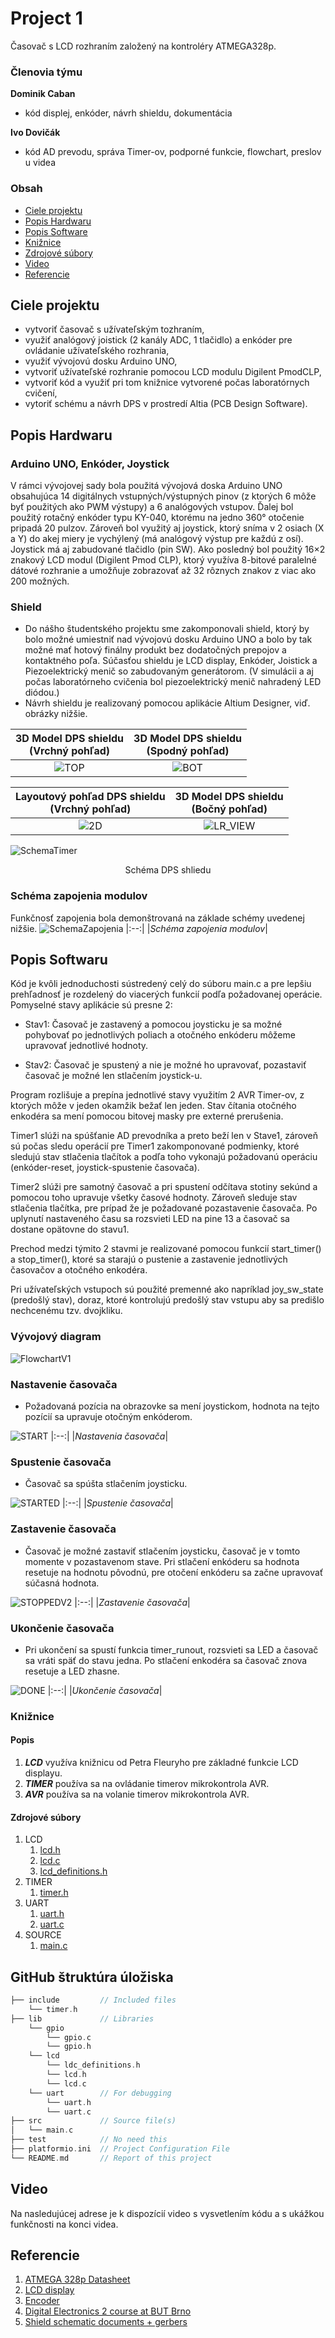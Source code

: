
# Project 1

Časovač s LCD rozhraním založený na kontroléry ATMEGA328p. 

### Členovia týmu

**Dominik Caban** <br>
- kód displej, enkóder, návrh shieldu, dokumentácia

**Ivo Dovičák** <br>
- kód AD prevodu, správa Timer-ov, podporné funkcie, flowchart, preslov u videa 

### Obsah

* [Ciele projektu](#objectives)
* [Popis Hardwaru](#hardware)
* [Popis Software](#software)
* [Knižnice](#lbr)
* [Zdrojové súbory](#sourcefiles)
* [Video](#video)
* [Referencie](#references)

<a name="objectives"></a>

## Ciele projektu
- vytvoriť časovač s užívateľským tozhraním,
- využiť analógový joistick (2 kanály ADC, 1 tlačidlo) a enkóder pre ovládanie užívateľského rozhrania,
- využiť vývojovú dosku Arduino UNO,
- vytvoriť užívateľské rozhranie pomocou LCD modulu Digilent PmodCLP,
- vytvoriť kód a využiť pri tom knižnice vytvorené počas laboratórnych cvičení,
- vytoriť schému a návrh DPS v prostredí Altia (PCB Design Software).

<a name="hardware"></a>

## Popis Hardwaru
### Arduino UNO, Enkóder, Joystick 
V rámci vývojovej sady bola použitá vývojová doska Arduino UNO obsahujúca 14 digitálnych vstupných/výstupných pinov (z ktorých 6 môže byť použitých ako PWM výstupy) a 6 analógových vstupov. Ďalej bol použitý rotačný enkóder typu KY-040, ktorému na jedno 360° otočenie pripadá 20 pulzov. Zároveň bol využitý aj joystick, ktorý sníma v 2 osiach (X a Y) do akej miery je vychýlený (má analógový výstup pre každú z osí). Joystick má aj zabudované tlačidlo (pin SW). Ako posledný bol použitý 16×2 znakový LCD modul (Digilent Pmod CLP), ktorý využíva 8-bitové paralelné dátové rozhranie a umožňuje zobrazovať až 32 rôznych znakov z viac ako 200 možných.

### Shield
- Do nášho študentského projektu sme zakomponovali shield, ktorý by bolo možné umiestniť nad vývojovú dosku Arduino UNO a bolo by tak možné mať hotový finálny produkt bez dodatočných prepojov a kontaktného poľa. Súčasťou shieldu je LCD display, Enkóder, Joistick a Piezoelektrický menič so zabudovaným generátorom. (V simulácii a aj počas laboratórneho cvičenia bol piezoelektrický menič nahradený LED diódou.) 
- Návrh shieldu je realizovaný pomocou aplikácie Altium Designer, viď. obrázky nižšie.


3D Model DPS shieldu <br> (Vrchný pohľad) | 3D Model DPS shieldu <br> (Spodný pohľad)
:-------------------------:|:-------------------------:
![TOP](https://user-images.githubusercontent.com/99599292/206024184-630b0892-5c0f-4bee-af78-f6b76cede5ef.PNG)|![BOT](https://user-images.githubusercontent.com/99599292/206024167-6daa4043-3563-473c-9e71-3126e7d38f11.PNG)

Layoutový pohľad DPS shieldu <br> (Vrchný pohľad) |3D Model DPS shieldu <br> (Bočný pohľad)
:-------------------------:|:-------------------------:
![2D](https://user-images.githubusercontent.com/99599292/206024144-bae264bb-660f-47e1-a58b-0a8ea56003ed.PNG)|![LR_VIEW](https://user-images.githubusercontent.com/99599292/206024231-a2c6670b-b2bc-4459-8b94-76b9149c3647.PNG)

![SchemaTimer](https://user-images.githubusercontent.com/99599292/206024214-85624a24-66cd-4574-841a-bfdcb702cbe3.PNG)
<fig caption> <p align="center"> Schéma DPS shliedu

### Schéma zapojenia modulov 
Funkčnosť zapojenia bola demonštrovaná na základe schémy uvedenej nižšie.
![SchemaZapojenia](https://user-images.githubusercontent.com/99599292/206024222-d09645c6-d962-47e9-bce4-604072a9a58a.PNG)
|:--:| 
|*Schéma zapojenia modulov*|

<a name="software"></a>

## Popis Softwaru

Kód je kvôli jednoduchosti sústredený celý do súboru main.c a pre lepšiu prehľadnosť je rozdelený do viacerých funkcií podľa požadovanej operácie.
Pomyselné stavy aplikácie sú presne 2:
- Stav1: Časovač je zastavený a pomocou joysticku je sa možné pohybovať po jednotlivých poliach a otočného enkóderu môžeme upravovať jednotlivé hodnoty.

- Stav2: Časovač je spustený a nie je možné ho upravovať, 
            pozastaviť časovač je možné len stlačením joystick-u.

Program rozlišuje a prepína jednotlivé stavy využitím 2 AVR Timer-ov, z ktorých môže v jeden okamžik bežať len jeden. Stav čítania otočného enkodéra sa mení pomocou bitovej masky pre externé prerušenia.

Timer1 slúži na spúšťanie AD prevodníka a preto beží len v Stave1, zároveň sú počas sledu operácií pre Timer1 zakomponované podmienky, ktoré sledujú stav stlačenia tlačítok a podľa toho vykonajú požadovanú operáciu (enkóder-reset, joystick-spustenie časovača). 

Timer2 slúži pre samotný časovač a pri spustení odčítava stotiny sekúnd a pomocou toho upravuje všetky časové hodnoty. Zároveň sleduje stav stlačenia tlačítka, pre prípad že je požadované pozastavenie časovača. Po uplynutí nastaveného času sa rozsvieti LED na pine 13 a časovač sa dostane opätovne do stavu1.

Prechod medzi týmito 2 stavmi je realizované pomocou funkcií start_timer() a stop_timer(), ktoré sa starajú o pustenie a zastavenie jednotlivých časovačov a otočného enkodéra.

Pri užívateľských vstupoch sú použité premenné ako napríklad joy_sw_state (predošlý stav), doraz, ktoré kontrolujú predošlý stav vstupu aby sa predišlo nechcenému tzv. dvojkliku.

### Vývojový diagram

![FlowchartV1](https://user-images.githubusercontent.com/99599292/206024249-d700934f-50b6-4252-ad23-c4053fb5dbc2.png)

### Nastavenie časovača
- Požadovaná pozícia na obrazovke sa mení joystickom, hodnota na tejto pozícií sa upravuje otočným enkóderom.

![START](https://user-images.githubusercontent.com/99599292/206030181-46f40f93-0de3-45e5-882b-ca47cf94fb09.PNG)
|:--:| 
|*Nastavenia časovača*|

### Spustenie časovača
- Časovač sa spúšta stlačením joysticku.

![STARTED](https://user-images.githubusercontent.com/99599292/206030185-5deaf6cc-0997-4de3-b73b-8f522007021e.PNG)
|:--:| 
|*Spustenie časovača*|

### Zastavenie časovača
-	Časovač je možné zastaviť stlačením joysticku, časovač je v tomto momente v pozastavenom stave. Pri stlačení enkóderu sa hodnota resetuje na hodnotu pôvodnú, pre otočení enkóderu sa začne upravovať súčasná hodnota.

![STOPPEDV2](https://user-images.githubusercontent.com/99599292/206186754-dede505b-bb65-4eca-8034-8bc2f57c1720.PNG)
|:--:| 
|*Zastavenie časovača*|

### Ukončenie časovača
- Pri ukončení sa spustí funkcia timer_runout, rozsvieti sa LED a časovač sa vráti späť do stavu jedna. Po stlačení enkodéra sa časovač znova resetuje a LED zhasne.

![DONE](https://user-images.githubusercontent.com/99599292/206249848-c34aa907-828e-4d09-aad5-29bd030db8af.PNG)
|:--:| 
|*Ukončenie časovača*|

<a name="lbr"></a>

### Knižnice
#### Popis
1. ***LCD*** využíva knižnicu od Petra Fleuryho pre základné funkcie LCD displayu.
2. ***TIMER*** používa sa na ovládanie timerov mikrokontrola AVR.
3. ***AVR*** používa sa na volanie timerov mikrokontrola AVR.

<a name="sourcefiles"></a>

#### Zdrojové súbory
1. LCD
   1. [lcd.h](https://github.com/DominikCaban/digital-electronics-2/blob/main/labs/09-project1/project1/lib/lcd/lcd.h)
   2. [lcd.c](https://github.com/DominikCaban/digital-electronics-2/blob/main/labs/09-project1/project1/lib/lcd/lcd.c)
   3. [lcd_definitions.h](https://github.com/DominikCaban/digital-electronics-2/blob/main/labs/09-project1/project1/lib/lcd/lcd_definitions.h)
2. TIMER
   1. [timer.h](https://github.com/DominikCaban/digital-electronics-2/blob/main/labs/09-project1/project1/include/timer.h)
3. UART
   1. [uart.h](https://github.com/DominikCaban/digital-electronics-2/blob/main/labs/09-project1/project1/lib/uart/uart.h)
   2. [uart.c](https://github.com/DominikCaban/digital-electronics-2/blob/main/labs/09-project1/project1/lib/uart/uart.c)
4. SOURCE
   1. [main.c](https://github.com/DominikCaban/digital-electronics-2/blob/main/labs/09-project1/project1/src/main.c)

## GitHub štruktúra úložiska

   ```c
   ├── include         // Included files
       └── timer.h  
   ├── lib             // Libraries
       └── gpio
           └── gpio.c
           └── gpio.h
       └── lcd
           └── ldc_definitions.h
           └── lcd.h
           └── lcd.c
       └── uart        // For debugging
           └── uart.h
           └── uart.c
   ├── src             // Source file(s)
   │   └── main.c
   ├── test            // No need this
   ├── platformio.ini  // Project Configuration File
   └── README.md       // Report of this project
   ```

## Video 
Na nasledujúcej adrese je k dispozícií video s vysvetlením kódu a s ukážkou funkčnosti na konci videa.  

<a name="references"></a>

## Referencie

1. [ATMEGA 328p Datasheet](https://ww1.microchip.com/downloads/en/DeviceDoc/Atmel-7810-Automotive-Microcontrollers-ATmega328P_Datasheet.pdf)
2. [LCD display](https://digilent.com/reference/pmod/pmodclp/start)
3. [Encoder](https://howtomechatronics.com/tutorials/arduino/rotary-encoder-works-use-arduino/?fbclid=IwAR2GDmzOCwF2mUCt-pVNGLNIA0n9qdLGAsA48_TlhPRhTdYTlosFNacai3k)
4. [Digital Electronics 2 course at BUT Brno](https://github.com/tomas-fryza/digital-electronics-2)
5. [Shield schematic documents + gerbers](https://1drv.ms/u/s!ApTT7Dyt-1k9hZRq7iB1lt6IxRTp-Q?e=aoRU1v)
